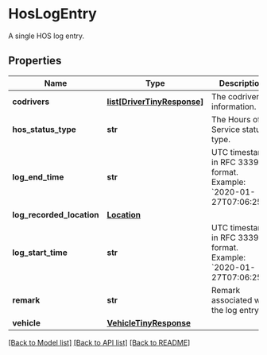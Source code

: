 # HosLogEntry

A single HOS log entry.
## Properties
Name | Type | Description | Notes
------------ | ------------- | ------------- | -------------
**codrivers** | [**list[DriverTinyResponse]**](DriverTinyResponse.md) | The codriver information. | [optional] 
**hos_status_type** | **str** | The Hours of Service status type. | [optional] 
**log_end_time** | **str** | UTC timestamp in RFC 3339 format. Example: &#x60;2020-01-27T07:06:25Z&#x60;. | [optional] 
**log_recorded_location** | [**Location**](Location.md) |  | [optional] 
**log_start_time** | **str** | UTC timestamp in RFC 3339 format. Example: &#x60;2020-01-27T07:06:25Z&#x60;. | 
**remark** | **str** | Remark associated with the log entry. | [optional] 
**vehicle** | [**VehicleTinyResponse**](VehicleTinyResponse.md) |  | [optional] 

[[Back to Model list]](../README.md#documentation-for-models) [[Back to API list]](../README.md#documentation-for-api-endpoints) [[Back to README]](../README.md)


